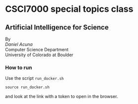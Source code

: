 # CSCI7000 special topics class
## Artificial Intelligence for Science

By  
_Daniel Acuna_  
Computer Science Department  
University of Colorado at Boulder  

### How to run

Use the script `run_docker.sh`

```
source run_docker.sh
```

and look at the link with a token to open in the browser.

